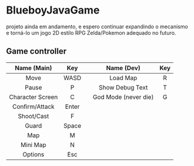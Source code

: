 # BlueboyJavaGame

projeto ainda em andamento, e espero continuar expandindo o mecanismo e torná-lo um jogo 2D estilo RPG Zelda/Pokemon adequado no futuro.

## Game controller

|   Name (Main)    |  Key  |   |       Name (Dev)     | Key |
|:----------------:|:-----:|:-:|:--------------------:|:---:|
|       Move       | WASD  |   |       Load Map       |  R  |
|      Pause       |   P   |   |   Show Debug Text    |  T  |
| Character Screen |   C   |   | God Mode (never die) |  G  |
|  Confirm/Attack  | Enter |   |                      |     |
|    Shoot/Cast    |   F   |   |                      |     |
|      Guard       | Space |   |                      |     |
|       Map        |   M   |   |                      |     |
|     Mini Map     |   N   |   |                      |     |
|     Options      |  Esc  |   |                      |     |
